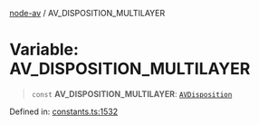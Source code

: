 [node-av](../globals.md) / AV\_DISPOSITION\_MULTILAYER

# Variable: AV\_DISPOSITION\_MULTILAYER

> `const` **AV\_DISPOSITION\_MULTILAYER**: [`AVDisposition`](../type-aliases/AVDisposition.md)

Defined in: [constants.ts:1532](https://github.com/seydx/av/blob/f8631fc881b394300b1479f511d55cf1c370a87f/src/constants/constants.ts#L1532)
